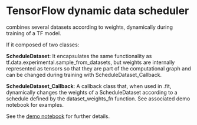 # TensorFlow dynamic data scheduler

combines several datasets according to weights, dynamically during training of a TF model. 

If it composed of two classes:

**ScheduleDataset**: It encapsulates the same functionality as tf.data.experimental.sample_from_datasets, but weights are internally represented as tensors so that they are part of the computational graph and can be changed during training with ScheduleDataset_Callback.

**ScheduleDataset_Callback**: A callback class that, when used in .fit, dynamically changes the weights of a ScheduleDataset
    according to a schedule defined by the dataset_weights_fn function. See associated demo notebook
    for examples.
    

See the [demo notebook](data_schedule_demo.ipynb) for further details.

